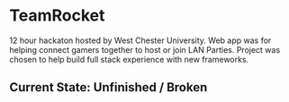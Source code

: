 # TeamRocket

12 hour hackaton hosted by West Chester University.
Web app was for helping connect gamers together to host or join LAN Parties.
Project was chosen to help build full stack experience with new frameworks.

## Current State: Unfinished / Broken
